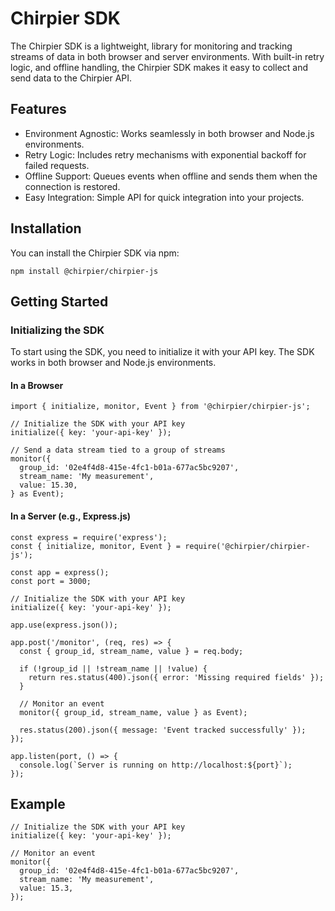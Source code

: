 # Chirpier SDK

The Chirpier SDK is a lightweight, library for monitoring and tracking streams of data in both browser and server environments. With built-in retry logic, and offline handling, the Chirpier SDK makes it easy to collect and send data to the Chirpier API.

## Features

- Environment Agnostic: Works seamlessly in both browser and Node.js environments.
- Retry Logic: Includes retry mechanisms with exponential backoff for failed requests.
- Offline Support: Queues events when offline and sends them when the connection is restored.
- Easy Integration: Simple API for quick integration into your projects.

## Installation

You can install the Chirpier SDK via npm:

```
npm install @chirpier/chirpier-js
```

## Getting Started

### Initializing the SDK

To start using the SDK, you need to initialize it with your API key. The SDK works in both browser and Node.js environments.

#### In a Browser

```
import { initialize, monitor, Event } from '@chirpier/chirpier-js';

// Initialize the SDK with your API key
initialize({ key: 'your-api-key' });

// Send a data stream tied to a group of streams
monitor({
  group_id: '02e4f4d8-415e-4fc1-b01a-677ac5bc9207',
  stream_name: 'My measurement',
  value: 15.30,
} as Event);
```

#### In a Server (e.g., Express.js)

```
const express = require('express');
const { initialize, monitor, Event } = require('@chirpier/chirpier-js');

const app = express();
const port = 3000;

// Initialize the SDK with your API key
initialize({ key: 'your-api-key' });

app.use(express.json());

app.post('/monitor', (req, res) => {
  const { group_id, stream_name, value } = req.body;

  if (!group_id || !stream_name || !value) {
    return res.status(400).json({ error: 'Missing required fields' });
  }

  // Monitor an event
  monitor({ group_id, stream_name, value } as Event);

  res.status(200).json({ message: 'Event tracked successfully' });
});

app.listen(port, () => {
  console.log(`Server is running on http://localhost:${port}`);
});
```

## Example

```
// Initialize the SDK with your API key
initialize({ key: 'your-api-key' });

// Monitor an event
monitor({
  group_id: '02e4f4d8-415e-4fc1-b01a-677ac5bc9207',
  stream_name: 'My measurement',
  value: 15.3,
});
```
